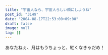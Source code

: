 ```yaml
---
title: "宇宙人なら、宇宙人らしい顔にしようね"
post_id: "3149"
date: "2004-08-17T22:53:00+09:00"
draft: false
image: null
tag: []
---
```



あなたねぇ、月はもうちょっと、紅くなきゃだめ！
